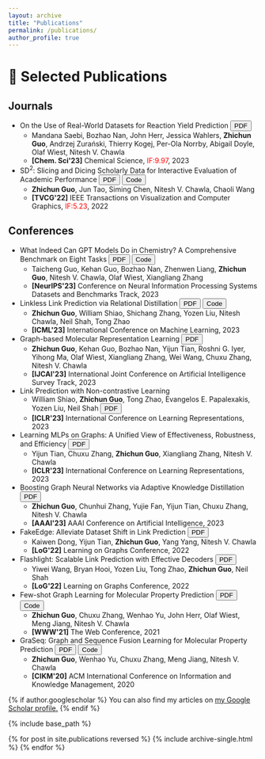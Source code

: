 ```yaml
---
layout: archive
title: "Publications"
permalink: /publications/
author_profile: true
---
```


# 📖 **Selected Publications**

## **Journals**
- On the Use of Real-World Datasets for Reaction Yield Prediction <button name="button" onclick="https://pubs.rsc.org/en/content/articlepdf/2023/sc/d2sc06041h">PDF</button>
  + Mandana Saebi, Bozhao Nan, John Herr, Jessica Wahlers, **Zhichun Guo**, Andrzej Zurański, Thierry Kogej, Per-Ola Norrby, Abigail Doyle, Olaf Wiest, Nitesh V. Chawla
  + **[Chem. Sci'23]** Chemical Science, <span style="color:red">IF:9.97</span>, 2023
- SD$^2$: Slicing and Dicing Scholarly Data for Interactive Evaluation of Academic Performance <button name="button" onclick="https://arxiv.org/pdf/2203.12671.pdf">PDF</button> <button name="button" onclick="https://github.com/zhichunguo/SD2">Code</button>
  + **Zhichun Guo**, Jun Tao, Siming Chen, Nitesh V. Chawla, Chaoli Wang
  + **[TVCG'22]** IEEE Transactions on Visualization and Computer Graphics, <span style="color:red">IF:5.23</span>, 2022

## **Conferences**
- What Indeed Can GPT Models Do in Chemistry? A Comprehensive Benchmark on Eight Tasks <button name="button" onclick="https://arxiv.org/pdf/2305.18365.pdf">PDF</button> <button name="button" onclick="https://github.com/ChemFoundationModels/ChemLLMBench">Code</button> 
  + Taicheng Guo, Kehan Guo, Bozhao Nan, Zhenwen Liang, **Zhichun Guo**, Nitesh V. Chawla, Olaf Wiest, Xiangliang Zhang
  + **[NeurIPS'23]** Conference on Neural Information Processing Systems Datasets and Benchmarks Track, 2023
- Linkless Link Prediction via Relational Distillation <button name="button" onclick="https://arxiv.org/pdf/2210.05801.pdf">PDF</button> <button name="button" onclick="https://github.com/snap-research/linkless-link-prediction">Code</button>
  + **Zhichun Guo**, William Shiao, Shichang Zhang, Yozen Liu, Nitesh Chawla, Neil Shah, Tong Zhao
  + **[ICML'23]** International Conference on Machine Learning, 2023
- Graph-based Molecular Representation Learning <button name="button" onclick="https://arxiv.org/pdf/2207.04869.pdf">PDF</button>
  + **Zhichun Guo**, Kehan Guo, Bozhao Nan, Yijun Tian, Roshni G. Iyer, Yihong Ma, Olaf Wiest, Xiangliang Zhang, Wei Wang, Chuxu Zhang, Nitesh V. Chawla
  + **[IJCAI'23]** International Joint Conference on Artificial Intelligence Survey Track, 2023
- Link Prediction with Non-contrastive Learning
  + William Shiao, **Zhichun Guo**, Tong Zhao, Evangelos E. Papalexakis, Yozen Liu, Neil Shah <button name="button" onclick="https://arxiv.org/pdf/2211.14394.pdf">PDF</button>
  + **[ICLR'23]** International Conference on Learning Representations, 2023
- Learning MLPs on Graphs: A Unified View of Effectiveness, Robustness, and Efficiency <button name="button" onclick="https://openreview.net/pdf?id=Cs3r5KLdoj">PDF</button>
  + Yijun Tian, Chuxu Zhang, **Zhichun Guo**, Xiangliang Zhang, Nitesh V. Chawla
  + **[ICLR'23]** International Conference on Learning Representations, 2023
- Boosting Graph Neural Networks via Adaptive Knowledge Distillation <button name="button" onclick="https://arxiv.org/pdf/2210.05920.pdf">PDF</button>
  + **Zhichun Guo**, Chunhui Zhang, Yujie Fan, Yijun Tian, Chuxu Zhang, Nitesh V. Chawla
  + **[AAAI'23]** AAAI Conference on Artificial Intelligence, 2023
- FakeEdge: Alleviate Dataset Shift in Link Prediction <button name="button" onclick="https://openreview.net/pdf?id=QDN0jSXuvtX">PDF</button>
  + Kaiwen Dong, Yijun Tian, **Zhichun Guo**, Yang Yang, Nitesh V. Chawla
  + **[LoG'22]** Learning on Graphs Conference, 2022
- Flashlight: Scalable Link Prediction with Effective Decoders <button name="button" onclick="https://openreview.net/pdf?id=-H-AKyXZnHn">PDF</button>
  + Yiwei Wang, Bryan Hooi, Yozen Liu, Tong Zhao, **Zhichun Guo**, Neil Shah
  + **[LoG'22]** Learning on Graphs Conference, 2022
- Few-shot Graph Learning for Molecular Property Prediction <button name="button" onclick="https://dl.acm.org/doi/abs/10.1145/3442381.3450112?casa_token=abDoUPPH8vwAAAAA%3AJ-RP6glR9pIbvqzqrZHpdAedFjj4kcejXf_VyJ-aGLQh0dMy8F3zKdl7GHuOV5l0N1Ij6cyFZtAqTQ">PDF</button> <button name="button" onclick="https://github.com/zhichunguo/Meta-MGNN">Code</button>
  + **Zhichun Guo**, Chuxu Zhang, Wenhao Yu, John Herr, Olaf Wiest, Meng Jiang, Nitesh V. Chawla
  + **[WWW'21]** The Web Conference, 2021
- GraSeq: Graph and Sequence Fusion Learning for Molecular Property Prediction <button name="button" onclick="https://dl.acm.org/doi/abs/10.1145/3340531.3411981">PDF</button> <button name="button" onclick="https://github.com/zhichunguo/GraSeq">Code</button>
  + **Zhichun Guo**, Wenhao Yu, Chuxu Zhang, Meng Jiang, Nitesh V. Chawla
  + **[CIKM'20]** ACM International Conference on Information and Knowledge Management, 2020

{% if author.googlescholar %}
  You can also find my articles on <u><a href="{{author.googlescholar}}">my Google Scholar profile</a>.</u>
{% endif %}

{% include base_path %}

{% for post in site.publications reversed %}
  {% include archive-single.html %}
{% endfor %}
